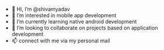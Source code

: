 - 👋 Hi, I’m @shivamyadav
- 👀 I’m interested in mobile app development
- 🌱 I’m currently learning native android development
- 💞️ I’m looking to collaborate on projects based on application development
- 📫 connect with me via my personal mail

<!---
shivamtechstack/shivamtechstack is a ✨ special ✨ repository because its `README.md` (this file) appears on your GitHub profile.
You can click the Preview link to take a look at your changes.
--->
